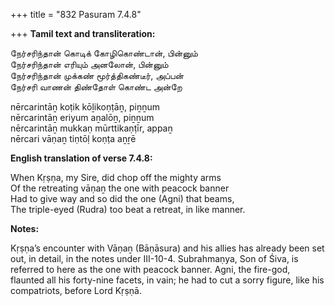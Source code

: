 +++
title = "832 Pasuram 7.4.8"

+++
**Tamil text and transliteration:**

நேர்சரிந்தான் கொடிக் கோழிகொண்டான், பின்னும்  
நேர்சரிந்தான் எரியும் அனலோன், பின்னும்  
நேர்சரிந்தான் முக்கண் மூர்த்திகண்டீர், அப்பன்  
நேர்சரி வாணன் திண்தோள் கொண்ட அன்றே

nērcarintāṉ koṭik kōḻikoṇṭāṉ, piṉṉum  
nērcarintāṉ eriyum aṉalōṉ, piṉṉum  
nērcarintāṉ mukkaṇ mūrttikaṇṭīr, appaṉ  
nērcari vāṇaṉ tiṇtōḷ koṇṭa aṉṟē

**English translation of verse 7.4.8:**

When Kṛṣṇa, my Sire, did chop off the mighty arms  
Of the retreating vāṇaṉ the one with peacock banner  
Had to give way and so did the one (Agni) that beams,  
The triple-eyed (Rudra) too beat a retreat, in like manner.

**Notes:**

Kṛṣṇa’s encounter with Vāṇaṉ (Bāṇāsura) and his allies has already been set out, in detail, in the notes under III-10-4. Subrahmaṇya, Son of Śiva, is referred to here as the one with peacock banner. Agni, the fire-god, flaunted all his forty-nine facets, in vain; he had to cut a sorry figure, like his compatriots, before Lord Kṛṣṇā.


